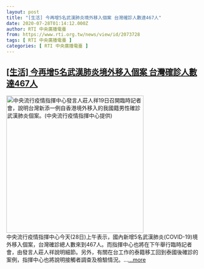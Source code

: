 ```yaml
---
layout: post
title: "[生活] 今再增5名武漢肺炎境外移入個案 台灣確診人數達467人"
date: 2020-07-28T01:14:12.000Z
author: RTI 中央廣播電臺
from: https://www.rti.org.tw/news/view/id/2073728
tags: [ RTI 中央廣播電臺 ]
categories: [ RTI 中央廣播電臺 ]
---
```

<!--1595898852000-->
[[生活] 今再增5名武漢肺炎境外移入個案 台灣確診人數達467人](https://www.rti.org.tw/news/view/id/2073728)
------

<div>
<img src="https://static.rti.org.tw/assets/thumbnails/2020/07/19/6dd1947edf599724efa66ec6a4dac451.jpg" width="360" alt="中央流行疫情指揮中心發言人莊人祥19日召開臨時記者會，說明台灣新添一例自香港境外移入的我國籍男性確診武漢肺炎個案。(中央流行疫情指揮中心提供)" title="中央流行疫情指揮中心發言人莊人祥19日召開臨時記者會，說明台灣新添一例自香港境外移入的我國籍男性確診武漢肺炎個案。(中央流行疫情指揮中心提供)"><br>中央流行疫情指揮中心今天(28日)上午表示，國內新增5名武漢肺炎(COVID-19)境外移入個案，台灣確診總人數來到467人。而指揮中心也將在下午舉行臨時記者會，由發言人莊人祥說明細節。另外，有關在台工作的泰籍移工回到泰國後確診的案例，指揮中心也將說明接觸者調查及檢驗情況。...<a target="_blank" href="https://www.rti.org.tw/news/view/id/2073728">...more</a>
</div>
